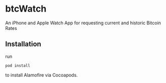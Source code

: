 # btcWatch
An iPhone and Apple Watch App for requesting current and historic Bitcoin Rates

## Installation

run 

    pod install
    
to install Alamofire via Cocoapods.
